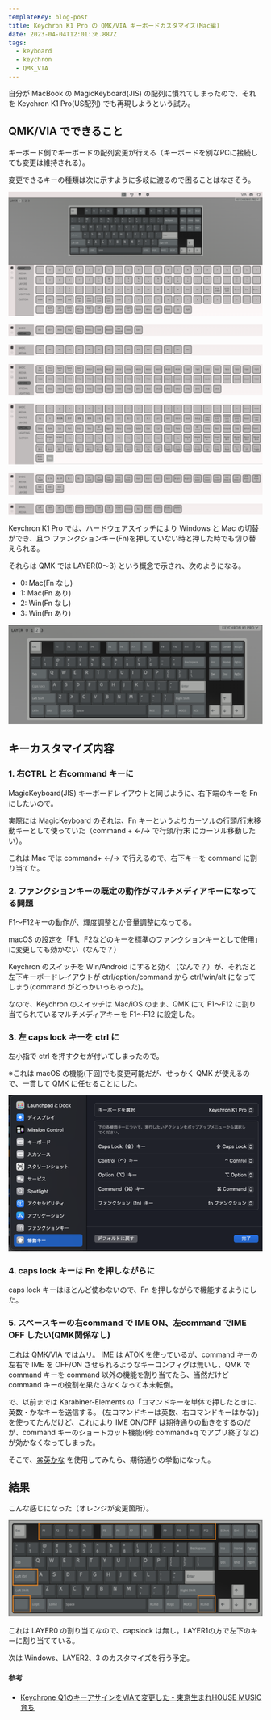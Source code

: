 ```yaml
---
templateKey: blog-post
title: Keychron K1 Pro の QMK/VIA キーボードカスタマイズ(Mac編)
date: 2023-04-04T12:01:36.887Z
tags:
  - keyboard
  - keychron
  - QMK_VIA
---
```


自分が MacBook の MagicKeyboard(JIS) の配列に慣れてしまったので、それを Keychron K1 Pro(US配列) でも再現しようという試み。

## QMK/VIA でできること

キーボード側でキーボードの配列変更が行える（キーボードを別なPCに接続しても変更は維持される）。

変更できるキーの種類は次に示すように多岐に渡るので困ることはなさそう。

![image.png](https://raw.githubusercontent.com/amay077/blog2023/main/static/img/posts/2023-04-04-01GX62RN833BYTD88HVTRSEZDB.png)

![image.png](https://raw.githubusercontent.com/amay077/blog2023/main/static/img/posts/2023-04-04-01GX630PSHEW60G9ZPJ6ZKYCAZ.png)

![image.png](https://raw.githubusercontent.com/amay077/blog2023/main/static/img/posts/2023-04-04-01GX630CPREGT9ZYERK8RG23HJ.png)

![image.png](https://raw.githubusercontent.com/amay077/blog2023/main/static/img/posts/2023-04-04-01GX63000A50544Q1D9V05GQJZ.png)

![image.png](https://raw.githubusercontent.com/amay077/blog2023/main/static/img/posts/2023-04-04-01GX62ZHR20PFADYF0WJPR6WWB.png)

![image.png](https://raw.githubusercontent.com/amay077/blog2023/main/static/img/posts/2023-04-04-01GX62YF7GQRTVJ6NAY64RNW0J.png)

![image.png](https://raw.githubusercontent.com/amay077/blog2023/main/static/img/posts/2023-04-04-01GX62YYBASGSZQSGDA88PGTA5.png)

Keychron K1 Pro では、ハードウェアスイッチにより Windows と Mac の切替ができ、且つ ファンクションキー(Fn)を押していない時と押した時でも切り替えられる。

それらは QMK では LAYER(0〜3) という概念で示され、次のようになる。

- 0: Mac(Fn なし)
- 1: Mac(Fn あり)
- 2: Win(Fn なし)
- 3: Win(Fn あり)

![image.png](https://raw.githubusercontent.com/amay077/blog2023/main/static/img/posts/2023-04-04-01GX634GFH582TME7P5TWBEPW1.png)

## キーカスタマイズ内容

### 1. 右CTRL と 右command キーに

MagicKeyboard(JIS) キーボードレイアウトと同じように、右下端のキーを Fn にしたいので。

実際には MagicKeyboard のそれは、Fn キーというよりカーソルの行頭/行末移動キーとして使っていた（command + ←/→ で行頭/行末 にカーソル移動したい）。

これは Mac では command+ ←/→ で行えるので、右下キーを command に割り当てた。


### 2. ファンクションキーの既定の動作がマルチメディアキーになってる問題

F1〜F12キーの動作が、輝度調整とか音量調整になってる。

macOS の設定を「F1、F2などのキーを標準のファンクションキーとして使用」に変更しても効かない（なんで？）

Keychron のスイッチを Win/Android にすると効く（なんで？）が、それだと左下キーボードレイアウトが ctrl/option/command から ctrl/win/alt になってしまう(command がどっかいっちゃった)。

なので、Keychron のスイッチは Mac/iOS のまま、QMK にて F1〜F12 に割り当てられているマルチメディアキーを F1〜F12 に設定した。

### 3. 左 caps lock キーを ctrl に

左小指で ctrl を押すクセが付いてしまったので。

※これは macOS の機能(下図)でも変更可能だが、せっかく QMK が使えるので、一貫して QMK に任せることにした。

![image.png](https://raw.githubusercontent.com/amay077/blog2023/main/static/img/posts/2023-04-03-01GX2E0W3085MG5DP02AYEDN84.png)

### 4. caps lock キーは Fn を押しながらに

caps lock キーはほとんど使わないので、Fn を押しながらで機能するようにした。


### 5. スペースキーの右command で IME ON、左command でIME OFF したい(QMK関係なし)

これは QMK/VIA ではムリ。
IME は ATOK を使っているが、command キーの左右で IME を OFF/ON させられるようなキーコンフィグは無いし、QMK で command キーを command 以外の機能を割り当てたら、当然だけど command キーの役割を果たさなくなって本末転倒。

で、以前までは Karabiner-Elements の「コマンドキーを単体で押したときに、英数・かなキーを送信する。 (左コマンドキーは英数、右コマンドキーはかな)」を使ってたんだけど、これにより IME ON/OFF は期待通りの動きをするのだが、command キーのショートカット機能(例: command+q でアプリ終了など)が効かなくなってしまった。

そこで、[⌘英かな](https://ei-kana.appspot.com/) を使用してみたら、期待通りの挙動になった。

## 結果

こんな感じになった（オレンジが変更箇所）。

![image.png](https://raw.githubusercontent.com/amay077/blog2023/main/static/img/posts/2023-04-04-01GX62NJ3SFN40R9YYBQXCQ9XJ.png)

これは LAYER0 の割り当てなので、capslock は無し。LAYER1の方で左下のキーに割り当てている。

次は Windows、LAYER2、3 のカスタマイズを行う予定。


#### 参考

- [Keychrone Q1のキーアサインをVIAで変更した - 東京生まれHOUSE MUSIC育ち](https://nomusicnolife.hatenablog.com/entry/2022/05/21/Keychrone_Q1%E3%81%AE%E3%82%AD%E3%83%BC%E3%82%A2%E3%82%B5%E3%82%A4%E3%83%B3%E3%82%92VIA%E3%81%A7%E5%A4%89%E6%9B%B4%E3%81%97%E3%81%9F)
